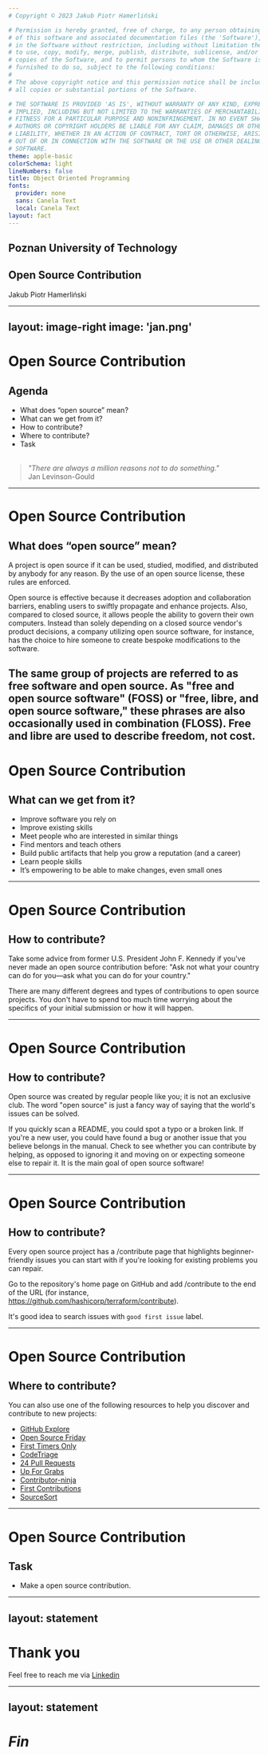 ```yaml
---
# Copyright © 2023 Jakub Piotr Hamerliński

# Permission is hereby granted, free of charge, to any person obtaining a copy
# of this software and associated documentation files (the 'Software'), to deal
# in the Software without restriction, including without limitation the rights
# to use, copy, modify, merge, publish, distribute, sublicense, and/or sell
# copies of the Software, and to permit persons to whom the Software is
# furnished to do so, subject to the following conditions:
#
# The above copyright notice and this permission notice shall be included in
# all copies or substantial portions of the Software.

# THE SOFTWARE IS PROVIDED 'AS IS', WITHOUT WARRANTY OF ANY KIND, EXPRESS OR
# IMPLIED, INCLUDING BUT NOT LIMITED TO THE WARRANTIES OF MERCHANTABILITY,
# FITNESS FOR A PARTICULAR PURPOSE AND NONINFRINGEMENT. IN NO EVENT SHALL THE
# AUTHORS OR COPYRIGHT HOLDERS BE LIABLE FOR ANY CLAIM, DAMAGES OR OTHER
# LIABILITY, WHETHER IN AN ACTION OF CONTRACT, TORT OR OTHERWISE, ARISING FROM,
# OUT OF OR IN CONNECTION WITH THE SOFTWARE OR THE USE OR OTHER DEALINGS IN THE
# SOFTWARE.
theme: apple-basic
colorSchema: light
lineNumbers: false
title: Object Oriented Programming
fonts:
  provider: none
  sans: Canela Text
  local: Canela Text
layout: fact
---
```


## Poznan University of Technology
## Open Source Contribution
Jakub Piotr Hamerliński

---
layout: image-right
image: 'jan.png'
---

# Open Source Contribution
## Agenda
* What does “open source” mean?
* What can we get from it?
* How to contribute?
* Where to contribute?
* Task
<br><br>
> _"There are always a million reasons not to do something."_
<br>Jan Levinson-Gould
---

# Open Source Contribution
## What does “open source” mean?
A project is open source if it can be used, studied, modified, and distributed by anybody for any reason. By the use of an open source license, these rules are enforced.

Open source is effective because it decreases adoption and collaboration barriers, enabling users to swiftly propagate and enhance projects. Also, compared to closed source, it allows people the ability to govern their own computers. Instead than solely depending on a closed source vendor's product decisions, a company utilizing open source software, for instance, has the choice to hire someone to create bespoke modifications to the software.

The same group of projects are referred to as free software and open source.
As "free and open source software" (FOSS) or "free, libre, and open source software," these phrases are also occasionally used in combination (FLOSS).
Free and libre are used to describe freedom, not cost. 
---

# Open Source Contribution
## What can we get from it?
* Improve software you rely on
* Improve existing skills
* Meet people who are interested in similar things
* Find mentors and teach others
* Build public artifacts that help you grow a reputation (and a career)
* Learn people skills
* It’s empowering to be able to make changes, even small ones

---

# Open Source Contribution
## How to contribute?
Take some advice from former U.S. President John F. Kennedy if you've never made an open source contribution before: "Ask not what your country can do for you—ask what you can do for your country."

There are many different degrees and types of contributions to open source projects. You don't have to spend too much time worrying about the specifics of your initial submission or how it will happen.

---

# Open Source Contribution
## How to contribute?
Open source was created by regular people like you; it is not an exclusive club. The word "open source" is just a fancy way of saying that the world's issues can be solved.

If you quickly scan a README, you could spot a typo or a broken link. If you're a new user, you could have found a bug or another issue that you believe belongs in the manual. Check to see whether you can contribute by helping, as opposed to ignoring it and moving on or expecting someone else to repair it. It is the main goal of open source software!

---

# Open Source Contribution
## How to contribute?
Every open source project has a /contribute page that highlights beginner-friendly issues you can start with if you're looking for existing problems you can repair.

Go to the repository's home page on GitHub and add /contribute to the end of the URL (for instance, https://github.com/hashicorp/terraform/contribute). 

It's good idea to search issues with `good first issue` label.

---

# Open Source Contribution
## Where to contribute?
You can also use one of the following resources to help you discover and contribute to new projects:
* [GitHub Explore](https://github.com/explore/)
* [Open Source Friday](https://opensourcefriday.com/)
* [First Timers Only](https://www.firsttimersonly.com/)
* [CodeTriage](https://www.codetriage.com/)
* [24 Pull Requests](https://24pullrequests.com/)
* [Up For Grabs](https://up-for-grabs.net/)
* [Contributor-ninja](https://contributor.ninja/)
* [First Contributions](https://firstcontributions.github.io/)
* [SourceSort](https://web.archive.org/web/20201111233803/https://www.sourcesort.com/)

---

# Open Source Contribution
## Task
* Make a open source contribution.

---
layout: statement
---

# Thank you
Feel free to reach me via [Linkedin](https://www.linkedin.com/in/hamerlinski/ "Contact me anytime!")

---
layout: statement
---

# *Fin*
